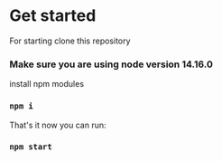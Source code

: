 # Get started

 For starting clone this repository

### Make sure you are using node version 14.16.0 

install npm modules
### `npm i`

That's it now you can run:

### `npm start`


